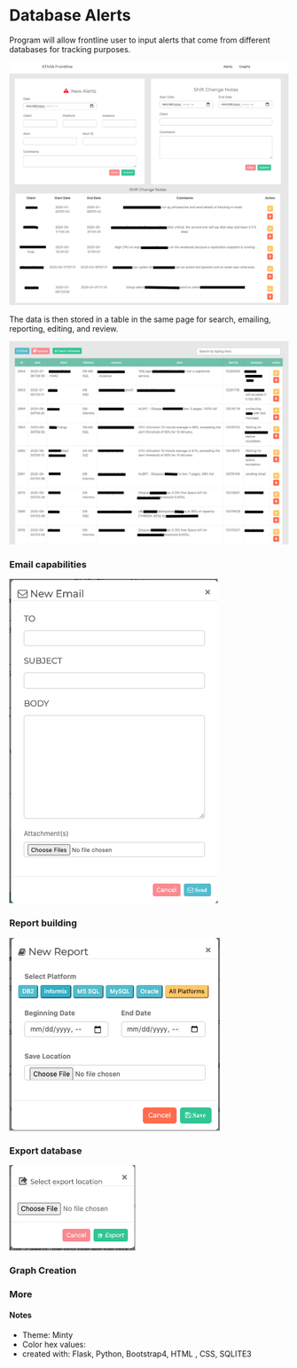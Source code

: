 # Database Alerts
<p>
	Program will allow frontline user to input alerts that come from different databases for tracking purposes. 

</p>

<img src="/images/entries.png">

<p>
	The data is then stored in a table in the same page for search, emailing, reporting, editing, and review. 
</p>

<img src="/images/alerts_table.png">

### Email capabilities

<img src="/images/email.png">

### Report building

<img src="/images/reporting.png">

### Export database

<img src="/images/exporting.png">

### Graph Creation

### More

#### Notes
 <ul>
 	<li>Theme: Minty</li>
 	<li>Color hex values:</li>
 	<li>created with: Flask, Python, Bootstrap4, HTML , CSS, SQLITE3 </li>
 </ul>
